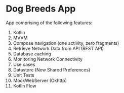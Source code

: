 # Dog Breeds App

App comprising of the following features:

1. Kotlin
1. MVVM
1. Compose navigation (one activity, zero fragments)
1. Retrieve Network Data from API (REST API)
1. Database caching
1. Monitoring Network Connectivity
1. Use cases
1. Datastore (New Shared Preferences)
1. Unit Tests
1. MockWebServer (Okhttp)
1. Kotlin Flow